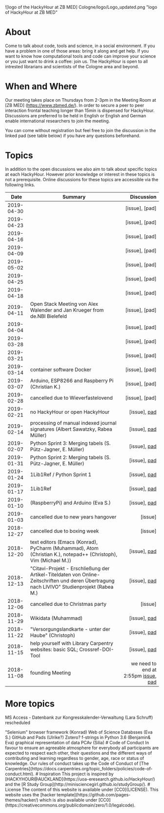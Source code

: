 
![logo of the HackyHour at ZB MED] Cologne/logo/Logo_updated.png "logo of HackyHour at ZB MED"


# About
Come to talk about code, tools and science, in a social environment. If you have a problem in one of those areas: bring it along and get help. If you want to know how computational tools and code can improve your science or you just want to drink a coffee: join us.
The HackyHour is open to all intrested librarians and scientists of the Cologne area and beyond.  

# When and Where

Our meeting takes place on Thursdays from 2-3pm in the Meeting Room at [ZB MED] (https://www.zbmed.de/). In order to secure a peer to peer interaction frontal teaching longer than 15min is dispensed for HackyHour. Discussions are preferred to be held in English or English and German enable international researchers to join the meeting.  

You can come without registration but feel free to join the discussion in the linked pad (see table below) if you have any questions beforehand.


# Topics
In addition to the open discussions we also aim to talk about specific topics at each HackyHour.
However prior knowledge or interest in these topics is not a prerequisite. Online discussions for these topics are accessible via the following links.

| Date       | Summary          | Discussion                                                                                                                             |
| --------- | --------------    | ----------:                                                                                           
|2019-04-30 |  |  [issue], [pad] |
|2019-04-23 |  |  [issue], [pad] |  meeting room occupied!
|2019-04-16 |  |  [issue], [pad] |
|2019-04-09 |  |  [issue], [pad] |
|2019-05-02 |  |  [issue], [pad] |
|2019-04-25 |  |  [issue], [pad] |
|2019-04-18 |  |  [issue], [pad] |
|2019-04-11 |  Open Stack Meeting von Alex Walender and Jan Krueger from de.NBI Bielefeld|  [issue], [pad] |
|2019-04-04 |  |  [issue], [pad] |
|2019-03-28 |  |  [issue], [pad] |
|2019-03-21 |  |  [issue], [pad] |
|2019-03-14 | container software Docker |  [issue], [pad] |
|2019-03-07 | Arduino, ESP8266 and Raspberry Pi (Christian K.)| [issue], [pad]| meeting room occupied!
|2019-02-28 | cancelled due to Wieverfastelovend | [issue], [pad]|
|2019-02-21 | no HackyHour or open HackyHour | [issue], [pad](https://hackmd.io/r3idOvG7QsGWfVG9D_fzCQ)|
|2019-02-14 | processing of manual indexed journal signatures (Albert Sawatzky, Rabea Müller)| [issue], [pad](https://hackmd.io/Wlp3-aRgQQmOS14XCz4B4A)|
|2019-02-07 | Python Sprint 3: Merging tabels (S. Pütz-Jagner, E. Müller)| [issue], [pad](https://hackmd.io/4G-FknoyRdOIuFPn8PdPjg) |
|2019-01-31 | Python Sprint 2: Merging tabels (S. Pütz-Jagner, E. Müller) | [issue], [pad](https://hackmd.io/4G-FknoyRdOIuFPn8PdPjg)|
|2019-01-24 | 1Lib1Ref / Python Sprint 1 | [issue], [pad](https://hackmd.io/4G-FknoyRdOIuFPn8PdPjg)|
|2019-01-17 | 1Lib1Ref | [issue], [pad](https://hackmd.io/_yulr6DbSQyTJwkhwnKkcQ)|
|2019-01-10 | (RaspberryPi) and Arduino (Eva S.)| [issue], [pad](https://hackmd.io/_3ATA_m1QJKeZlKLFVX8LA)|  
|2019-01-03 | cancelled due to new years hangover | [issue]|
|2018-12-27 | cancelled due to boxing week | [issue]|
|2018-12-20 | text editors (Emacs (Konrad), PyCharm (Muhammad), Atom (Christian K.), notepad++ (Christoph),  Vim (Michael M.))| [issue], [pad](https://hackmd.io/VyvrXzAxTp2BNox6tyigzA)|
|2018-12-13 | "Citavi-Projekt - Erschließung der Artikel-Titeldaten von Online-Zeitschriften und deren Übertragung nach LIVIVO" Studienprojekt (Rabea M.)| [issue], [pad](https://hackmd.io/-2KcE--QRQqRe7S6-DmagQ)|          
|2018-12-06 | cancelled due to Christmas party | [issue]|
|2018-11-29 | Wikidata (Muhammad) | [issue], [pad](https://hackmd.io/fi0hlV1dTuSCNEJmF5nyxg)|
|2018-11-22 | "Versorgungslandkarte - unter der Haube" (Christoph) | [issue], [pad](https://hackmd.io/J5JOZoz0QcuMRiIH9aG-dw) | 
|2018-11-15 | help yourself with Library Carpentry websites: basic SQL; Crossref-DOI-Tool | [issue], [pad](https://hackmd.io/ExvKk4n3TuKgvrDopnON-Q)| 
|2018-11-08 | founding Meeting | we need to end at 2:55pm [issue](https://github.com/HackyHour/Cologne/issues/1), [pad](https://hackmd.io/vEbxzc_hTi63myj-0igFjg#) |

# More topics
 MS Access - Datenbank zur Kongresskalender-Verwaltung (Lara Schruff) rescheduled 
<!-- (Datenbank zur Verwaltung eines Kongresskalenders mit MS Access Anforderung Kongresskalender: nicht per Excel lösbar Abgrenzung Access/Excel: Microsoft legen Excel und Access funktionell zunehmend zusammen) --!> 
"Selenium" browser framework (Konrad)
 Web of Science Databsses (Eva S.) 
GitHub and Pads (Ulrike?)
Zotero?
f-strings in Python 3.6 (Benjamin& Eva) 
graphical representation of data PCAv (Silia) 

  


# Code of Conduct
In favour to ensure an agreeable atmosphere for everybody all participants are expected to respect each other, their questions and the different ways of contributing and learning regardless to gender, age, race or status of knowledge.

Our rules of conduct takes up the Code of Conduct of [The Carpentries](https://docs.carpentries.org/topic_folders/policies/code-of-conduct.html).


# Inspiration
This project is inspired by [HACKYHOUR@AUCKLAND](https://uoa-eresearch.github.io/HackyHour/) and the [R Study Group](http://minisciencegirl.github.io/studyGroup/).


# License
The content of this website is available under [CC0](LICENSE).
This website uses the [hacker template](https://github.com/pages-themes/hacker/) which is also available under [CC0](https://creativecommons.org/publicdomain/zero/1.0/legalcode).
